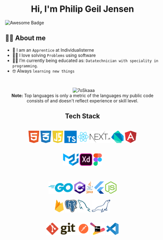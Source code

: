 <h1 align="center">Hi, I'm Philip Geil Jensen</h1>
<img src="https://cdn.rawgit.com/sindresorhus/awesome/d7305f38d29fed78fa85652e3a63e154dd8e8829/media/badge.svg" alt="Awesome Badge"/>


## :sassy_man:  About me
- :school: I am an `Apprentice` at Individualisterne 
- :technologist: I love solving `Problems` using software
- :student: I’m currently being educated as: `Datatechnician with speciality in programming`.
- :nerd_face: Always `learning new things`

<br>
<p align="center">
  &nbsp;
	  <img src="https://github-readme-stats.vercel.app/api/top-langs?username=PhilipGeil&langs_count=10&show_icons=true&locale=en&layout=compact&theme=algolia" alt="7oSkaaa" height="192px"/>
  <br/>
  <b>Note:</b> Top languages is only a metric of the languages my public code consists of and doesn't reflect experience or skill level.
  </p>
  
<div align="center">
  
## Tech Stack

<br />
<a margin="10" href="https://developer.mozilla.org/en-US/docs/Web/HTML" target="_blank"><img margin="10px" height="40" src="https://github.com/PhilipGeil/PhilipGeil/blob/main/images/html-1.svg" alt="html"></a>
<a margin="10" href="https://developer.mozilla.org/en-US/docs/Web/CSS" target="_blank"><img margin="10px" height="40" src="https://github.com/PhilipGeil/PhilipGeil/blob/main/images/css-3.svg" alt="css"></a>
<a margin="10" href="https://developer.mozilla.org/en-US/docs/Web/JavaScript" target="_blank"><img margin="10px" height="40" src="https://github.com/PhilipGeil/PhilipGeil/blob/main/images/javascript-1.svg" alt="javascript"></a>
<a margin="10" href="https://www.typescriptlang.org/" target="_blank"><img margin="10px" height="40" src="https://github.com/PhilipGeil/PhilipGeil/blob/main/images/typescript.svg" alt="typescript"></a>
<a margin="10" href="https://reactjs.org" target="_blank"><img margin="10px" height="40" src="https://github.com/PhilipGeil/PhilipGeil/blob/main/images/react-2.svg" alt="react"></a>
<a margin="10" href="https://nextjs.org" target="_blank"><img margin="10px" height="40" src="https://github.com/PhilipGeil/PhilipGeil/blob/main/images/nextjs-2.svg" alt="next js"></a>
<a margin="10" href="https://dart.dev" target="_blank"><img margin="10px" height="40" src="https://github.com/PhilipGeil/PhilipGeil/blob/main/images/dart.svg" alt="dart"></a>
<a margin="10" href="https://angular.io/" target="_blank"><img margin="10px" height="40" src="https://github.com/PhilipGeil/PhilipGeil/blob/main/images/angular-icon-1.svg" alt="angular"></a>
<br />
<br />

<a margin="10" href="https://mui.com" target="_blank"><img margin="10px" height="40" src="https://github.com/PhilipGeil/PhilipGeil/blob/main/images/material-ui-1.svg" alt="material ui"></a>
<a margin="10" href="https://www.adobe.com" target="_blank"><img margin="10px" height="40" src="https://github.com/PhilipGeil/PhilipGeil/blob/main/images/adobe-xd-1.svg" alt="adobe xd"></a>
<a margin="10" href="https://figma.com" target="_blank"><img margin="10px" height="40" src="https://github.com/PhilipGeil/PhilipGeil/blob/main/images/figma-1.svg" alt="figma"></a>

<br />
<br />
<a margin="10" href="https://go.dev/" target="_blank"><img margin="10px" height="40" src="https://github.com/PhilipGeil/PhilipGeil/blob/main/images/golang-1.svg" alt="go"></a>
<a margin="10" href="https://dotnet.microsoft.com/en-us/" target="_blank"><img margin="10px" height="40" src="https://github.com/PhilipGeil/PhilipGeil/blob/main/images/c--4.svg" alt="c#"></a>
<a margin="10" href="https://www.java.com/en/" target="_blank"><img margin="10px" height="40" src="https://github.com/PhilipGeil/PhilipGeil/blob/main/images/java-4.svg" alt="java"></a>
<a margin="10" href="https://flutter.dev/" target="_blank"><img margin="10px" height="40" src="https://github.com/PhilipGeil/PhilipGeil/blob/main/images/flutter.svg" alt="flutter"></a>
<a margin="10" href="https://nodejs.org" target="_blank"><img margin="10px" height="40" src="https://github.com/PhilipGeil/PhilipGeil/blob/main/images/nodejs-icon.svg" alt="nodejs"></a>
<br />
<br />
<a margin="10" href="https://firebase.google.com" target="_blank"><img margin="10px" height="40" src="https://github.com/PhilipGeil/PhilipGeil/blob/main/images/firebase-1.svg" alt="firebase"></a>
<a margin="10" href="https://www.postgresql.org/" target="_blank"><img margin="10px" height="40" src="https://github.com/PhilipGeil/PhilipGeil/blob/main/images/postgresql.svg" alt="postgres"></a>
<a margin="10" href="https://www.mysql.com/" target="_blank"><img margin="10px" height="40" src="https://github.com/PhilipGeil/PhilipGeil/blob/main/images/mysql-6.svg" alt="mysql"></a>
<a margin="10" href="https://mariadb.org/" target="_blank"><img margin="10px" height="40" src="https://github.com/PhilipGeil/PhilipGeil/blob/main/images/mariadb.svg" alt="firebase"></a>

<br />
<br />

<a margin="10" href="https://git-scm.com/" target="_blank"><img margin="10px" height="40" src="https://github.com/PhilipGeil/PhilipGeil/blob/main/images/git.svg" alt="git"></a>
<a margin="10" href="https://www.postman.com/" target="_blank"><img margin="10px" height="40" src="https://github.com/PhilipGeil/PhilipGeil/blob/main/images/postman.svg" alt="postman"></a>
<a margin="10" href="https://www.jetbrains.com/" target="_blank"><img margin="10px" height="40" src="https://github.com/PhilipGeil/PhilipGeil/blob/main/images/jetbrains-1.svg" alt="jetbrains"></a>
<a margin="10" href="https://code.visualstudio.com/" target="_blank"><img margin="10px" height="40" src="https://github.com/PhilipGeil/PhilipGeil/blob/main/images/visual-studio-code-1.svg" alt="vscode"></a>

</div>
